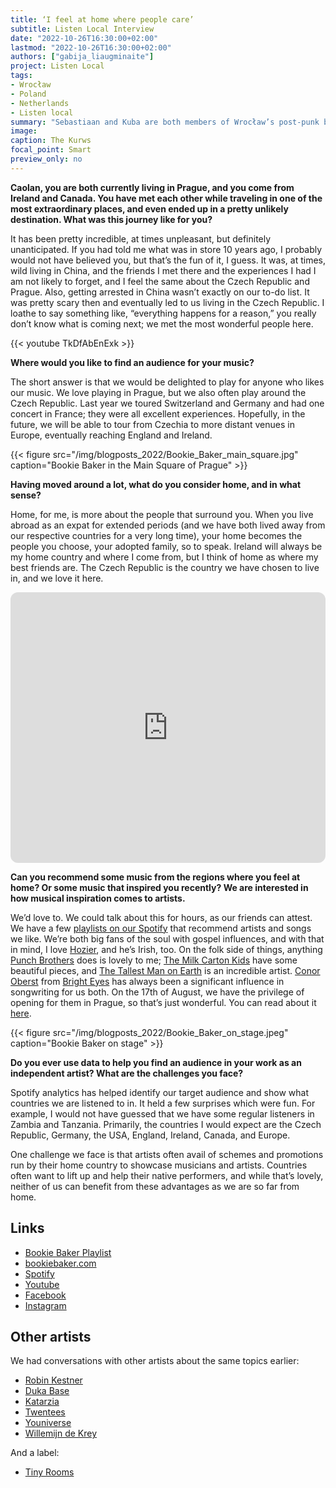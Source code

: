 ```yaml
---
title: ‘I feel at home where people care’
subtitle: Listen Local Interview
date: "2022-10-26T16:30:00+02:00"
lastmod: "2022-10-26T16:30:00+02:00"
authors: ["gabija_liaugminaite"]
project: Listen Local
tags:
- Wrocław
- Poland
- Netherlands
- Listen local
summary: "Sebastiaan and Kuba are both members of Wrocław’s post-punk band “Kurws”. On 26 October 2022, they start a tour with concerts planned in Germany, Netherlands, Belgium, France and Czechia."
image:
caption: The Kurws
focal_point: Smart
preview_only: no
---
```

  **Caolan, you are both currently living in Prague, and you come from Ireland and Canada. You have met each other while traveling in one of the most extraordinary places, and even ended up in a pretty unlikely destination. What was this journey like for you?**
  
  It has been pretty incredible, at times unpleasant, but definitely unanticipated. If you had told me what was in store 10 years ago, I probably would not have believed you, but that’s the fun of it, I guess. It was, at times, wild living in China, and the friends I met there and the experiences I had I am not likely to forget, and I feel the same about the Czech Republic and Prague. Also, getting arrested in China wasn’t exactly on our to-do list. It was pretty scary then and eventually led to us living in the Czech Republic. I loathe to say something like, “everything happens for a reason,” you really don’t know what is coming next; we met the most wonderful people here.

{{< youtube TkDfAbEnExk >}}

**Where would you like to find an audience for your music?**
  
  The short answer is that we would be delighted to play for anyone who likes our music. We love playing in Prague, but we also often play around the Czech Republic. Last year we toured Switzerland and Germany and had one concert in France; they were all excellent experiences. Hopefully, in the future, we will be able to tour from Czechia to more distant venues in Europe, eventually reaching England and Ireland. 

{{< figure src="/img/blogposts_2022/Bookie_Baker_main_square.jpg" caption="Bookie Baker in the Main Square of Prague" >}}


**Having moved around a lot, what do you consider home, and in what sense?**
  
  Home, for me, is more about the people that surround you. When you live abroad as an expat for extended periods (and we have both lived away from our respective countries for a very long time), your home becomes the people you choose, your adopted family, so to speak. Ireland will always be my home country and where I come from, but I think of home as where my best friends are. The Czech Republic is the country we have chosen to live in, and we love it here.

<!--  This code is copy pasted from Spotify.  You can adjust the height to look better.  -->
  <iframe style="border-radius:12px" src="https://open.spotify.com/embed/playlist/7e16W7CEUoFS5u6G8lTGFM?utm_source=generator" width="100%" height="433" frameBorder="0" allowfullscreen="" allow="autoplay; clipboard-write; encrypted-media; fullscreen; picture-in-picture" loading="lazy"></iframe>
  
  **Can you recommend some music from the regions where you feel at home? Or some music that inspired you recently? We are interested in how musical inspiration comes to artists.**
  
  We’d love to. We could talk about this for hours, as our friends can attest. We have a few [playlists on our Spotify](https://open.spotify.com/playlist/7Mu4HNYsGVFW7JzFItpdtL?si=78289b78ec964890) that recommend artists and songs we like. We’re both big fans of the soul with gospel influences, and with that in mind, I love [Hozier](https://hozier.com/), and he’s Irish, too. On the folk side of things, anything [Punch Brothers](https://www.punchbrothers.com/) does is lovely to me; [The Milk Carton Kids](https://www.themilkcartonkids.com/) have some beautiful pieces, and [The Tallest Man on Earth](https://www.thetallestmanonearth.com/) is an incredible artist. [Conor Oberst](http://www.conoroberst.com/) from [Bright Eyes](https://www.thisisbrighteyes.com/) has always been a significant influence in songwriting for us both. On the 17th of August, we have the privilege of opening for them in Prague, so that’s just wonderful. You can read about it [here](https://www.fullmoonzine.cz/bright-eyes-17-08-2022-lucerna-music-bar-praha). 

{{< figure src="/img/blogposts_2022/Bookie_Baker_on_stage.jpeg" caption="Bookie Baker on stage" >}}


**Do you ever use data to help you find an audience in your work as an independent artist? What are the challenges you face?**
  
  Spotify analytics has helped identify our target audience and show what countries we are listened to in. It held a few surprises which were fun. For example, I would not have guessed that we have some regular listeners in Zambia and Tanzania. Primarily,  the countries I would expect are the Czech Republic, Germany, the USA, England, Ireland, Canada, and Europe. 

One challenge we face is that artists often avail of schemes and promotions run by their home country to showcase musicians and artists. Countries often want to lift up and help their native performers, and while that’s lovely, neither of us can benefit from these advantages as we are so far from home.

## Links

- [Bookie Baker Playlist ](https://open.spotify.com/playlist/7e16W7CEUoFS5u6G8lTGFM?si=9b6af14e94ef4b59)
- [bookiebaker.com](https://bookiebaker.com/)
- [Spotify](https://open.spotify.com/artist/09qaoSV8ipcBdvsnEptWFE)   
- [Youtube](https://www.youtube.com/channel/UCCyeeo8iioQEF6Gmw2FCIug)   
- [Facebook](http://facebook.com/bookiebakermusic)   
- [Instagram](http://instagram.com/bookiebakermusic)


## Other artists

We had conversations with other artists about the same topics earlier:
  
- [Robin Kestner](https://dataandlyrics.com/post/2020-11-11-listen-local-robin-kester/)
- [Duka Base](https://dataandlyrics.com/post/2020-10-28-duka-mission/)
- [Katarzia](https://dataandlyrics.com/post/2020-11-25-katarzia/)
- [Twentees](https://dataandlyrics.com/post/2020-11-18-where-they-understand-us/)
- [Youniverse](https://dataandlyrics.com/post/2020-11-30-youniverse/)
- [Willemijn de Krey](https://dataandlyrics.com/post/2021-04-04-wdekrey/)

And a label:
  - [Tiny Rooms](https://dataandlyrics.com/post/2020-12-14-tinyrooms/)